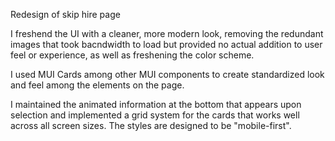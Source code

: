 Redesign of skip hire page 

I freshend the UI with a cleaner, more modern look, removing the redundant images that took bacndwidth to load but provided no actual addition to user feel or experience, as well as freshening the color scheme. 

I used MUI Cards among other MUI components to create standardized look and feel among the elements on the page.

I maintained the animated information at the bottom that appears upon selection and implemented a grid system for the cards that works well across all screen sizes. The styles are designed to be "mobile-first". 

